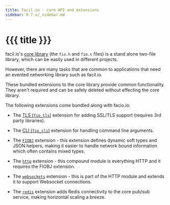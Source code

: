 ```yaml
---
title: facil.io - core API and extensions
sidebar: 0.7.x/_sidebar.md
---
```

# {{{ title }}}

facil.io's [core library](fio) (the `fio.h` and `fio.c` files) is a stand alone two-file library, which can be easily used in different projects.

However, there are many tasks that are common to applications that need an evented networking library such as facil.io.

These bundled extensions to the core library provide common functionality. They aren't required and can be safely deleted without effecting the core library.

The following extensions come bundled along with facio.io:

* The [TLS (`fio_tls`)](fio_tls) extension for adding SSL/TLS support (requires 3rd party libraries).

* The [CLI (`fio_cli`)](fio_cli) extension for handling command line arguments.

* The [`FIOBJ`](fiobj) extension - this extension defines dynamic soft types and JSON helpers, making it easier to handle network bound information which often contains mixed types.

* The [`http`](http) extension - this compound module is everything HTTP and it requires the FIOBJ extension.

* The [`websockets`](websockets) extension - this is part of the HTTP module and extends it to support Websocket connections.

* The [`redis`](redis) extension adds Redis connectivity to the core pub/sub service, making horizontal scaling a breeze.
